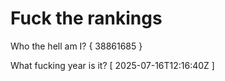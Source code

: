 # Fuck the rankings

Who the hell am I?
{ 38861685 }

What fucking year is it?
[ 2025-07-16T12:16:40Z ]
